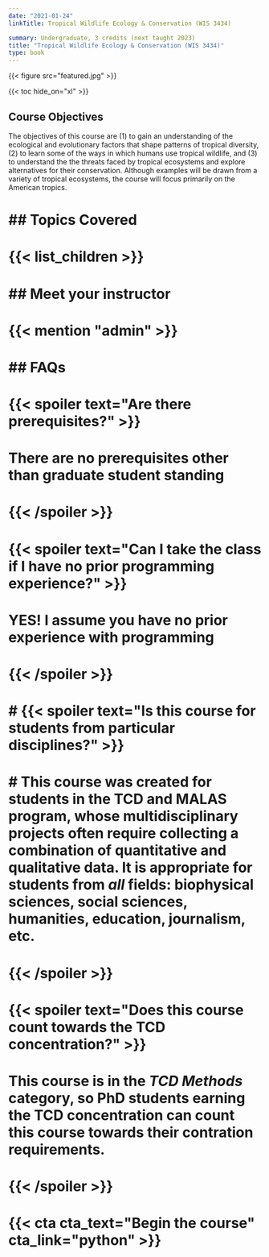 ```yaml
---
date: "2021-01-24"
linkTitle: Tropical Wildlife Ecology & Conservation (WIS 3434)

summary: Undergraduate, 3 credits (next taught 2023)
title: "Tropical Wildlife Ecology & Conservation (WIS 3434)"
type: book
---
```


{{< figure src="featured.jpg" >}}

{{< toc hide_on="xl" >}}

## Course Objectives  
The objectives of this course are (1) to gain an understanding of the ecological and evolutionary factors that shape patterns of tropical diversity, (2) to learn some of the ways in which humans use tropical wildlife, and (3) to understand the the threats faced by tropical ecosystems and explore alternatives for their conservation. Although examples will be drawn from a variety of tropical ecosystems, the course will focus primarily on the American tropics.

# 
# 
# ## Topics Covered
# 
# {{< list_children >}}
# 
# ## Meet your instructor
# 
# {{< mention "admin" >}}
# 
# ## FAQs
# 
# {{< spoiler text="Are there prerequisites?" >}}
# There are no prerequisites other than graduate student standing
# {{< /spoiler >}}
# 
# {{< spoiler text="Can I take the class if I have no prior programming experience?" >}}
# YES! I assume you have no prior experience with programming
# {{< /spoiler >}}
# 
# # {{< spoiler text="Is this course for students from particular disciplines?" >}}
# # This course was created for students in the TCD and MALAS program, whose multidisciplinary projects often require collecting a combination of quantitative and qualitative data. It is appropriate for students from *all* fields: biophysical sciences, social sciences, humanities, education, journalism, etc. 
# {{< /spoiler >}}
# 
# {{< spoiler text="Does this course count towards the TCD concentration?" >}}
# This course is in the _TCD Methods_ category, so PhD students earning the TCD concentration can count this course towards their contration requirements.
# {{< /spoiler >}}
# 
# {{< cta cta_text="Begin the course" cta_link="python" >}}

